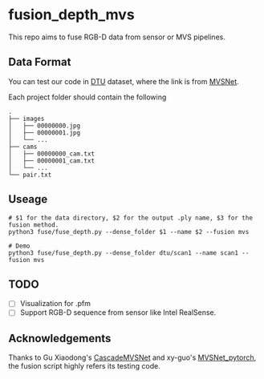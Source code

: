 # fusion_depth_mvs
This repo aims to fuse RGB-D data from sensor or MVS pipelines.

## Data Format
You can test our code in [DTU](https://drive.google.com/file/d/1eDjh-_bxKKnEuz5h-HXS7EDJn59clx6V/view) dataset, where the link is from [MVSNet](https://github.com/YoYo000/MVSNet).

Each project folder should contain the following
```
.                          
├── images                 
│   ├── 00000000.jpg       
│   ├── 00000001.jpg       
│   └── ...                
├── cams                   
│   ├── 00000000_cam.txt   
│   ├── 00000001_cam.txt   
│   └── ...                
└── pair.txt               
```

## Useage
```shell
# $1 for the data directory, $2 for the output .ply name, $3 for the fusion method.
python3 fuse/fuse_depth.py --dense_folder $1 --name $2 --fusion mvs

# Demo
python3 fuse/fuse_depth.py --dense_folder dtu/scan1 --name scan1 --fusion mvs
```

## TODO
- [ ] Visualization for .pfm
- [ ] Support RGB-D sequence from sensor like Intel RealSense.

## Acknowledgements
Thanks to Gu Xiaodong's [CascadeMVSNet](https://github.com/alibaba/cascade-stereo) and xy-guo's [MVSNet_pytorch](https://github.com/xy-guo/MVSNet_pytorch), the fusion script highly refers its testing code.